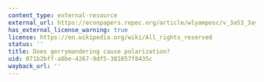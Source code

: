 ```yaml
---
content_type: external-resource
external_url: https://econpapers.repec.org/article/wlyamposc/v_3a53_3ay_3a2009_3ai_3a3_3ap_3a666-680.htm
has_external_license_warning: true
license: https://en.wikipedia.org/wiki/All_rights_reserved
status: ''
title: Does gerrymandering cause polarization?
uid: 071b2bff-a8be-4267-9df5-381057f8435c
wayback_url: ''
---
```

